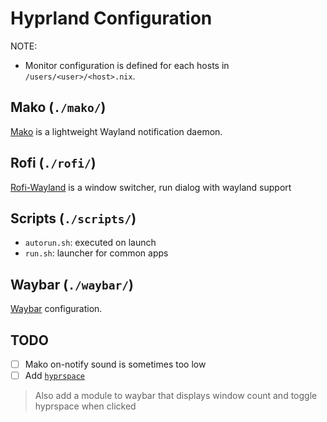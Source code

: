 # Hyprland Configuration

NOTE:
- Monitor configuration is defined for each hosts in `/users/<user>/<host>.nix`.

## Mako (`./mako/`)

[Mako](https://github.com/emersion/mako) is a lightweight Wayland notification daemon.

## Rofi (`./rofi/`)

[Rofi-Wayland](https://github.com/lbonn/rofi) is a window switcher, run dialog with wayland support

## Scripts (`./scripts/`)

- `autorun.sh`: executed on launch
- `run.sh`: launcher for common apps

## Waybar (`./waybar/`)

[Waybar](https://github.com/alexays/waybar) configuration.

## TODO

- [ ] Mako on-notify sound is sometimes too low
- [ ] Add [`hyprspace`](https://github.com/KZDKM/Hyprspace)
> Also add a module to waybar that displays window count and toggle hyprspace when clicked
